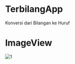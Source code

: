 # TerbilangApp
Konversi dari Bilangan ke Huruf

# ImageView
![1](https://user-images.githubusercontent.com/29158899/46188149-9404c100-c311-11e8-9ab1-b93b92efb94f.PNG)

